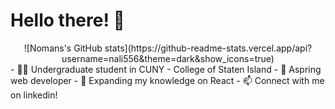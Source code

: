 # Hello there! 👋
<div align="center">
![Nomans's GitHub stats](https://github-readme-stats.vercel.app/api?username=nali556&theme=dark&show_icons=true)
</div>
- 👨‍🎓 Undergraduate student in CUNY - College of Staten Island
- 🌱 Aspring web developer
- 🔭 Expanding my knowledge on React
- 📫 Connect with me on linkedin! 

<!--
**nali556/nali556** is a ✨ _special_ ✨ repository because its `README.md` (this file) appears on your GitHub profile.

Here are some ideas to get you started:

- 🔭 I’m currently working on ...

- 👯 I’m looking to collaborate on ...
- 🤔 I’m looking for help with ...
- 💬 Ask me about ...
- 😄 Pronouns: ...
- ⚡ Fun fact: ...
-->
